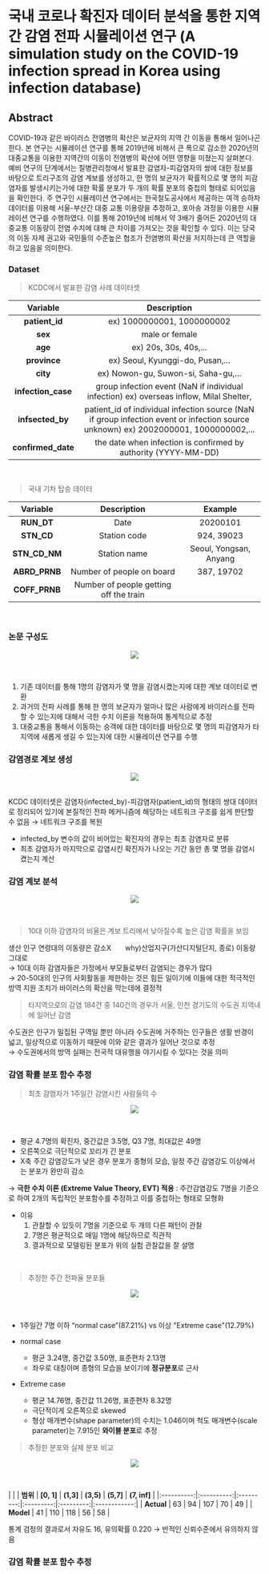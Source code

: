 # 국내 코로나 확진자 데이터 분석을 통한 지역 간 감염 전파 시뮬레이션 연구 (A simulation study on the COVID-19 infection spread in Korea using infection database)

## Abstract
COVID-19과 같은 바이러스 전염병의 확산은 보균자의 지역 간 이동을 통해서 일어나곤 한다. 본 연구는 시뮬레이션 연구를 통해 2019년에 비해서 큰 폭으로 감소한 2020년의 대중교통을 이용한 지역간의 이동이 전염병의 확산에 어떤 영향을 미쳤는지 살펴본다. 예비 연구의 단계에서는 질병관리청에서 발표한 감염자-피감염자의 쌍에 대한 정보를 바탕으로 트리구조의 감염 계보를 생성하고, 한 명의 보균자가 확률적으로 몇 명의 피감염자를 발생시키는가에 대한 확률 분포가 두 개의 확률 분포의 중첩의 형태로 되어있음을 확인한다. 주 연구인 시뮬레이션 연구에서는 한국철도공사에서 제공하는 여객 승하차 데이터를 이용해 서울-부산간 대중 교통 이용량을 추정하고, 포아송 과정을 이용한 시뮬레이션 연구를 수행하였다. 이를 통해 2019년에 비해서 약 3배가 줄어든 2020년의 대중교통 이동량이 전염 수치에 대해 큰 차이를 가져오는 것을 확인할 수 있다. 이는 당국의 이동 자제 권고와 국민들의 수준높은 협조가 전염병의 확산을 저지하는데 큰 역할을 하고 있음을 의미한다. 


### Dataset

> KCDC에서 발표한 감염 사례 데이터셋

|    **Variable**    |                                                            **Description**                                                           |
|:------------------:|:------------------------------------------------------------------------------------------------------------------------------------:|
|   **patient_id**   | ex) 1000000001, 1000000002                                                                                                           |
|       **sex**      | male or female                                                                                                                       |
|       **age**      | ex) 20s, 30s, 40s,...                                                                                                                |
|    **province**    | ex) Seoul, Kyunggi-do, Pusan,...                                                                                                     |
|      **city**      | ex) Nowon-gu, Suwon-si, Saha-gu,...                                                                                                  |
| **infection_case** | group infection event (NaN if individual infection) ex) overseas inflow, Milal Shelter,                                              |
|  **infsected_by**  | patient_id of individual infection source (NaN if group infection event or infection source unknown)  ex) 2002000001, 1000000002,... |
| **confirmed_date** | the date when infection is confirmed by authority (YYYY-MM-DD)                                                                       |

<br>

> 국내 기차 탑승 데이터

|  **Variable** |             **Description**             |       **Example**      |
|:-------------:|:---------------------------------------:|:----------------------:|
|   **RUN_DT**  | Date                                    | 20200101               |
|   **STN_CD**  | Station code                            | 924, 39023             |
| **STN_CD_NM** | Station name                            | Seoul, Yongsan, Anyang |
| **ABRD_PRNB** | Number of people on board               | 387, 19702             |
| **COFF_PRNB** | Number of people getting off the train  |                        |


<br>


### 논문 구성도

<p align="center">
 <img src = "./img/논문 구성도.png">
</p>

<br>

 1. 기존 데이터를 통해 1명의 감염자가 몇 명을 감염시켰는지에 대한 계보 데이터로 변환   
 2. 과거의 전파 사례를 통해 한 명의 보균자가 얼마나 많은 사람에게 바이러스를 전파할 수 있는지에 대해서 극한 수치 이론을 적용하여 통계적으로 추정
 3. 대중교통을 통해서 이동하는 승객에 대한 데이터를 바탕으로 몇 명의 피감염자가 타 지역에 새롭게 생길 수 있는지에 대한 시뮬레이션 연구를 수행



### 감염경로 계보 생성

<p align="center">
 <img src = "./img/계보 생성.png">
</p>

<br>
KCDC 데이터셋은 감염자(infected_by)-피감염자(patient_id)의 형태의 쌍대 데이터로 정리되어 있기에 본질적인 전파 메커니즘에 해당하는 네트워크 구조를 쉽게 판단할 수 없음 
&rarr;
네트워크 구조를 복원

- infected_by 변수의 값이 비어있는 확진자의 경우는 최초 감염자로 분류
- 최초 감염자가 마지막으로 감염시킨 확진자가 나오는 기간 동안 총 몇 명을 감염시켰는지 계산



### 감염 계보 분석

<p align="center">
 <img src = "./img/데이터 분석.png">
</p>
<br>

> 10대 이하 감염자의 비율은 계보 트리에서 낮아질수록 높은 감염 확률을 보임

생산 인구 연령대의 이동량은 감소X   &nbsp; &nbsp; &nbsp; why)산업지구(가산디지털단지, 종로) 이동량 그대로
<br>
&rarr; 10대 이하 감염자들은 가정에서 부모들로부터 감염되는 경우가 많다
<br>
&rarr; 20-50대의 인구의 사회활동을 제한하는 것은 힘든 일이기에 이들에 대한 적극적인 방역 지원 조치가 바이러스의 확산을 막는데에 결정적
<br>


> 타지역으로의 감염 184건 중 140건의 경우가 서울, 인천 경기도의 수도권 지역내에 일어난 감염

수도권은 인구가 밀집된 구역일 뿐만 아니라 수도권에 거주하는 인구들은 생활 반경이 넓고, 일상적으로 이동하기 때문에 이와 같은 결과가 일어난 것으로 추정
<br>
&rarr; 수도권에서의 방역 실패는 전국적 대유행을 야기시킬 수 있다는 것을 의미


### 감염 확률 분포 함수 추정

> 최초 감염자가 1주일간 감염시킨 사람들의 수
<p align="center">
 <img src = "./img/기존 분포.png">
</p>
<br>

- 평균 4.7명의 확진자, 중간값은 3.5명, Q3 7명, 최대값은 49명
- 오른쪽으로 극단적으로 꼬리가 긴 분포
- X축 주간 감염강도가 낮은 경우 분포가 종형의 모습, 일정 주간 감염강도 이상에서는 분포가 완만히 감소 

&rarr;  **극한 수치 이론 (Extreme Value Theory, EVT) 적용** : 주간감염강도 7명을 기준으로 하여 2개의 독립적인 분포함수를 추정하고 이를 중첩하는 형태로 모형화

- 이유
    1. 관찰할 수 있듯이 7명을 기준으로 두 개의 다른 패턴이 관찰
    2. 7명은 평균적으로 매일 1명에 해당하므로 직관적
    3. 결과적으로 모델링된 분포가 위의 실험 관찰값을 잘 설명

<br>

> 추정한 주간 전파율 분포들
<p align="center">
 <img src = "./img/추정한 주간 전파율 분포.png">
</p>
<br>

- 1주일간 7명 이하 “normal case”(87.21%) vs 이상 "Extreme case"(12.79%)

- normal case
    * 평균 3.24명, 중간값 3.50명, 표준편차 2.13명
    * 좌우로 대칭이며 종형의 모습을 보이기에 **정규분포**로 근사

- Extreme case
    * 평균 14.76명, 중간값 11.26명, 표준편차 8.32명
    * 극단적이게 오른쪽으로 skewed
    * 형상 매개변수(shape parameter)의 수치는 1.046이며 척도 매개변수(scale parameter)는 7.915인 **와이블 분포**로 추정

> 추정한 분포와 실제 분포 비교
<p align="center">
 <img src = "./img/분포 비교.png">
</p>
<br>

|                                                                            |
|  **범위**  | **[0, 1]** | **(1,3]** | **(3,5)** | **(5,7]** | **(7, inf]** |
|:----------:|:----------:|:---------:|:---------:|:---------:|:------------:|
| **Actual** |     63     |     94    |    107    |     70    |      49      |
|  **Model** |     41     |    110    |    118    |     56    |      58      |


통계 검정의 결과로서 자유도 16, 유의확률 0.220 &rarr; 반적인 신뢰수준에서 유의하지 않음



### 감염 확률 분포 함수 추정
